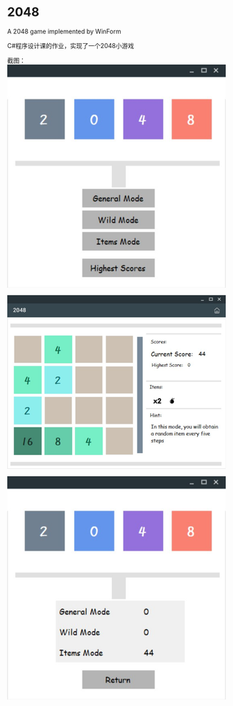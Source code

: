 # 2048
A 2048 game implemented by WinForm 


C#程序设计课的作业，实现了一个2048小游戏

截图：
![pic-1](screenshots/1.jpg)

![pic-2](screenshots/2.jpg)

![pic-3](screenshots/3.jpg)

